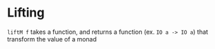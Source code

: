 # Lifting

`liftM f` takes a function, and returns a function (ex. `IO a -> IO a`) that
transform the value of a monad
